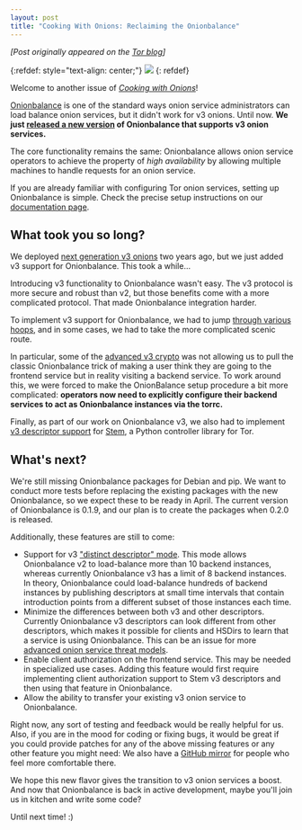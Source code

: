 ```yaml
---
layout: post
title: "Cooking With Onions: Reclaiming the Onionbalance"
---
```

*[Post originally appeared on the [Tor blog](https://blog.torproject.org/cooking-onions-reclaiming-onionbalance)]*

{:refdef: style="text-align: center;"}
[![](https://raw.githubusercontent.com/asn-d6/onionbalance/master/obv3_logo.jpg)](https://raw.githubusercontent.com/asn-d6/onionbalance/master/obv3_logo.jpg)
{: refdef}

Welcome to another issue of _[Cooking with Onions](https://blog.torproject.org/category/tags/cooking-onions)_!

[Onionbalance](https://blog.torproject.org/cooking-onions-finding-onionbalance) is one of the standard ways onion service administrators can load balance onion services, but it didn't work for v3 onions. Until now. **We just [released a new version](https://gitlab.torproject.org/asn/onionbalance) of Onionbalance that supports v3 onion services.**

The core functionality remains the same: Onionbalance allows onion service operators to achieve the property of _high availability_ by allowing multiple machines to handle requests for an onion service.

If you are already familiar with configuring Tor onion services, setting up Onionbalance is simple. Check the precise setup instructions on our [documentation page](https://onionbalance-v3.readthedocs.io/en/latest/v3/tutorial-v3.html#tutorial-v3).

What took you so long?
----------------------

We deployed [next generation v3 onions](https://blog.torproject.org/tors-fall-harvest-next-generation-onion-services") two years ago, but we just added v3 support for Onionbalance. This took a while...

Introducing v3 functionality to Onionbalance wasn't easy. The v3 protocol is more secure and robust than v2, but those benefits come with a more complicated protocol. That made Onionbalance integration harder.

To implement v3 support for Onionbalance, we had to jump [through various](https://trac.torproject.org/projects/tor/ticket/29583) [hoops](https://trac.torproject.org/projects/tor/ticket/29583), and in some cases, we had to take the more complicated scenic route.

In particular, some of the [advanced v3 crypto](https://trac.torproject.org/projects/tor/ticket/32709) was not allowing us to pull the classic Onionbalance trick of making a user think they are going to the frontend service but in reality visiting a backend service. To work around this, we were forced to make the OnionBalance setup procedure a bit more complicated: **operators now need to explicitly configure their backend services to act as Onionbalance instances via the torrc.**

Finally, as part of our work on Onionbalance v3, we also had to implement [](https://stem.torproject.org/api/descriptor/hidden_service.html#stem.descriptor.hidden_service.HiddenServiceDescriptorV3) [v3 descriptor support](https://stem.torproject.org/api/descriptor/hidden_service.html#stem.descriptor.hidden_service.HiddenServiceDescriptorV3) for [Stem](https://stem.torproject.org), a Python controller library for Tor.

What's next?
------------

We're still missing Onionbalance packages for Debian and pip. We want to conduct more tests before replacing the existing packages with the new Onionbalance, so we expect these to be ready in April. The current version of Onionbalance is 0.1.9, and our plan is to create the packages when 0.2.0 is released.

Additionally, these features are still to come:

*   Support for v3 ["distinct descriptor" mode](https://onionbalance-v3.readthedocs.io/en/latest/v2/design.html#choice-of-introduction-points). This mode allows Onionbalance v2 to load-balance more than 10 backend instances, whereas currently Onionbalance v3 has a limit of 8 backend instances. In theory, Onionbalance could load-balance hundreds of backend instances by publishing descriptors at small time intervals that contain introduction points from a different subset of those instances each time.
*   Minimize the differences between both v3 and other descriptors. Currently Onionbalance v3 descriptors can look different from other descriptors, which makes it possible for clients and HSDirs to learn that a service is using Onionbalance. This can be an issue for more [advanced onion service threat models](https://github.com/mikeperry-tor/vanguards/blob/master/README_SECURITY.md#how-to-onionbalance). 
*   Enable client authorization on the frontend service. This may be needed in specialized use cases. Adding this feature would first require implementing client authorization support to Stem v3 descriptors and then using that feature in Onionbalance.
*   Allow the ability to transfer your existing v3 onion service to Onionbalance.

Right now, any sort of testing and feedback would be really helpful for us. Also, if you are in the mood for coding or fixing bugs, it would be great if you could provide patches for any of the above missing features or any other feature you might need: We also have a [GitHub mirror](https://github.com/asn-d6/onionbalance) for people who feel more comfortable there.

We hope this new flavor gives the transition to v3 onion services a boost. And now that Onionbalance is back in active development, maybe you'll join us in kitchen and write some code?

Until next time! :)
